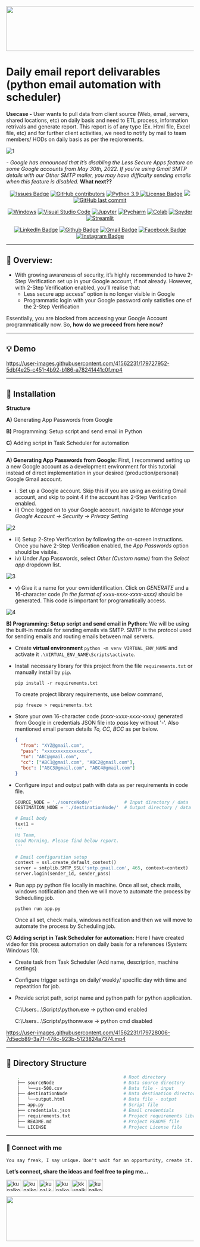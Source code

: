 <div align="right">
<img src="https://user-images.githubusercontent.com/41562231/141720820-090897f9-f564-45e2-9265-15c1269db795.png" height="120" width="900">
</div>

# __Daily email report delivarables__ (python email automation with scheduler)
__Usecase -__ User wants to pull data from client source (Web, email, servers, shared locations, etc) on daily basis and need to ETL process, information retrivals and generate report. This report is of any type (Ex. Html file, Excel file, etc) and for further client activities, we need to notify by mail to team members/ HODs on daily basis as per the reqiorements. 

![1](https://user-images.githubusercontent.com/41562231/179714764-f2d6517b-414d-4880-88f6-316e3e81d994.JPG)

_- Google has announced that it’s disabling the Less Secure Apps feature on some Google accounts from May 30th, 2022. If you’re using Gmail SMTP details with our Other SMTP mailer, you may have difficulty sending emails when this feature is disabled._ __What next??__


<div align="center">
  <a href="https://github.com/kunalk3/P1_tmlc_n2o_streamlit_v2/issues"><img src="https://img.shields.io/github/issues/kunalk3/workiing_with_text_data_scraping" alt="Issues Badge"></a>
  <a href="https://github.com/kunalk3/P1_tmlc_n2o_streamlit_v2/graphs/contributors"><img src="https://img.shields.io/github/contributors/kunalk3/workiing_with_text_data_scraping?color=872EC4" alt="GitHub contributors"></a>
  <a href="https://www.python.org/downloads/release/python-390/"><img src="https://img.shields.io/static/v1?label=python&message=v3.9&color=faff00" alt="Python 3.9"</a>
  <a href="https://github.com/kunalk3/P1_tmlc_n2o_streamlit_v2/blob/main/LICENSE"><img src="https://img.shields.io/github/license/kunalk3/workiing_with_text_data_scraping?color=019CE0" alt="License Badge"/></a>
  <a href="https://github.com/kunalk3/P1_tmlc_n2o_streamlit_v2g"><img src="https://img.shields.io/badge/lang-eng-ff1100"></img></a>
  <a href="https://github.com/kunalk3/P1_tmlc_n2o_streamlit_v2"><img src="https://img.shields.io/github/last-commit/kunalk3/workiing_with_text_data_scraping?color=309a02" alt="GitHub last commit">
</div>
  
<div align="center">   
  
  [![Windows](https://img.shields.io/badge/WindowsOS-000000?style=flat-square&logo=windows&logoColor=white)](https://www.microsoft.com/en-in/)
  [![Visual Studio Code](https://img.shields.io/badge/VSCode-0078d7.svg?style=flat-square&logo=visual-studio-code&logoColor=white)](https://code.visualstudio.com/)
  [![Jupyter](https://img.shields.io/badge/Jupyter-F37626.svg?style=flat-square&logo=Jupyter&logoColor=white)](https://jupyter.org/)
  [![Pycharm](https://img.shields.io/badge/Pycharm-41c907.svg?style=flat-square&logo=Pycharm&logoColor=white)](https://www.jetbrains.com/pycharm/)
  [![Colab](https://img.shields.io/badge/Colab-F9AB00.svg?style=flat-square&logo=googlecolab&logoColor=white)](https://colab.research.google.com/?utm_source=scs-index/)
  [![Spyder](https://img.shields.io/badge/Spyder-838485.svg?style=flat-square&logo=spyder%20ide&logoColor=white)](https://www.spyder-ide.org/)
  [![Streamlit](https://static.streamlit.io/badges/streamlit_badge_black_white.svg?style=flat-square&logo=spyder%20ide&logoColor=white)](https://share.streamlit.io/)
</div>
  
<div align="center">
  
  [![LinkedIn Badge](https://img.shields.io/badge/LinkedIn-Profile-informational?style=flat&logo=linkedin&logoColor=white&color=0078d7)](https://www.linkedin.com/in/kunalkolhe3/)
  [![Github Badge](https://img.shields.io/badge/Github-Profile-informational?style=flat&logo=github&logoColor=white&color=black)](https://github.com/kunalk3/)
  [![Gmail Badge](https://img.shields.io/badge/Gmail-Profile-informational?style=flat&logo=Gmail&logoColor=white&color=e44e4e)](mailto:kunalkolhe333@gmail.com)
  [![Facebook Badge](https://img.shields.io/badge/Facebook-Profile-informational?style=flat&logo=facebook&logoColor=white&color=0078d7)](https://www.facebook.com/kunal.kolhe.98/)
  [![Instagram Badge](https://img.shields.io/badge/Instagram-Profile-informational?style=flat&logo=Instagram&logoColor=white&color=c90076)](https://www.instagram.com/kkunalkkolhe/)
</div>
  
---
  
## :ice_cube: Overview:
- With growing awareness of security, it’s highly recommended to have 2-Step Verification set up in your Google account, if not already. However, with 2-Step Verification enabled, you’ll realise that:
  - Less secure app access” option is no longer visible in Google
  - Programmatic login with your Google password only satisfies one of the 2-Step Verification

Essentially, you are blocked from accessing your Google Account programmatically now. So, __how do we proceed from here now?__

---

## :bulb: Demo

https://user-images.githubusercontent.com/41562231/179727952-5dbf4e25-c451-4b92-b186-a78241441c0f.mp4

---

## :wrench: Installation
__Structure__

__A)__ Generating App Passwords from Google

__B)__ Programming: Setup script and send email in Python

__C)__ Adding script in Task Scheduler for automation 

---

__A) Generating App Passwords from Google:__ First, I recommend setting up a new Google account as a development environment for this tutorial instead of direct implementation in your desired (production/personal) Google Gmail account.
- i. Set up a Google account. Skip this if you are using an existing Gmail account, and skip to point 4 if the account has 2-Step Verification enabled.
- ii) Once logged on to your Google account, navigate to _Manage your Google Account -> Security -> Privacy Setting_

![2](https://user-images.githubusercontent.com/41562231/179715730-6d07c88e-5b33-4282-969f-cb452d472e5e.JPG)

- iii) Setup 2-Step Verification by following the on-screen instructions. Once you have 2-Step Verification enabled, the _App Passwords_ option should be visible.
- iv) Under App Passwords, select _Other (Custom name)_ from the _Select app_ dropdown list. 

![3](https://user-images.githubusercontent.com/41562231/179715837-30c5cad2-7bb9-418f-b7bc-58fc931a0f1b.JPG)

- v) Give it a name for your own identification. Click on _GENERATE_ and a 16-character code _(in the format of xxxx-xxxx-xxxx-xxxx)_ should be generated. This code is important for programatically access.

![4](https://user-images.githubusercontent.com/41562231/179715885-13c5e230-f627-4129-a87d-53b34b0d4e88.JPG)

__B) Programming: Setup script and send email in Python:__ We will be using the built-in module for sending emails via SMTP. SMTP is the protocol used for sending emails and routing emails between mail servers.

- Create __virtual environment__ `python -m venv VIRTUAL_ENV_NAME` and activate it `.\VIRTUAL_ENV_NAME\Scripts\activate`.
- Install necessary library for this project from the file `requirements.txt` or manually install by `pip`.
  ```
  pip install -r requirements.txt
  ```
  To create project library requirements, use below command,
  ```
  pip freeze > requirements.txt
  ```
- Store your own 16-character code _(xxxx-xxxx-xxxx-xxxx)_ generated from Google in credentials JSON file into _pass_ key without '-'. Also mentioned email person details _To, CC, BCC_ as per below.

  ```json
  {
    "from": "XYZ@gmail.com",
    "pass": "xxxxxxxxxxxxxxxx",
    "to": "ABC@gmail.com",
    "cc": ["ABC1@gmail.com", "ABC2@gmail.com"],
    "bcc": ["ABC3@gmail.com", "ABC4@gmail.com"]
  }
  ```
- Configure input and output path with data as per requirements in code file.
  ```python
  SOURCE_NODE = './sourceNode/'            # Input directory / data
  DESTINATION_NODE = './destinationNode/'  # Output directory / data

  # Email body
  text1 = 
  '''
  Hi Team,
  Good Morning, Please find below report.
  '''

  # Email configuration setup
  context = ssl.create_default_context()
  server = smtplib.SMTP_SSL('smtp.gmail.com', 465, context=context)
  server.login(sender_id, sender_pass)
  ```
- Run app.py python file locally in machine. Once all set, check mails, windows notification and then we will move to automate the process by Schedulling job.
  ``` 
  python run app.py
  ```
  Once all set, check mails, windows notification and then we will move to automate the process by Scheduling job.

__C) Adding script in Task Scheduler for automation:__ Here I have created video for this process automation on daily basis for a references (System: Windows 10).
- Create task from Task Scheduler (Add name, description, machine settings)
- Configure trigger settings on daily/ weekly/ specific day with time and repeatition for job.
- Provide script path, script name and python path for python application.
  
  C:\Users\...\Scripts\python.exe  -> python cmd enabled
  
  C:\Users\...\Scripts\pythonw.exe -> python cmd disabled

https://user-images.githubusercontent.com/41562231/179728006-7d5ecb89-3a71-478c-923b-5123824a7374.mp4

---  
  
## :bookmark: Directory Structure 
```bash
    .                                       # Root directory
    ├── sourceNode                          # Data source directory
    │   └──us-500.csv                       # Data file - input
    ├── destinationNode                     # Data destination directory
    │   └──output.html                      # Data file - output
    ├── app.py                              # Script file
    ├── credentials.json                    # Email credentials
    ├── requirements.txt                    # Project requirements library with versions
    ├── README.md                           # Project README file
    └── LICENSE                             # Project License file
```

---
  
### :iphone: Connect with me
`You say freak, I say unique. Don't wait for an opportunity, create it.`
  
__Let’s connect, share the ideas and feel free to ping me...__
  
<div align="center"> 
  <p align="left">
    <a href="https://linkedin.com/in/kunalkolhe3" target="blank"><img align="center" src="https://cdn.jsdelivr.net/npm/simple-icons@3.0.1/icons/linkedin.svg" alt="kunalkolhe3" height="30" width="40"/></a>
    <a href="https://github.com/kunalk3/" target="blank"><img align="center" src="https://cdn.jsdelivr.net/npm/simple-icons@3.0.1/icons/github.svg" alt="kunalkolhe3" height="30" width="40"/></a>
    <a href="https://fb.com/kunal.kolhe.98" target="blank"><img align="center" src="https://cdn.jsdelivr.net/npm/simple-icons@3.0.1/icons/facebook.svg" alt="kunal.kolhe.98" height="30" width="40"/></a>
    <a href="mailto:kunalkolhe333@gmail.com" target="blank"><img align="center" src="https://cdn.jsdelivr.net/npm/simple-icons@3.0.1/icons/gmail.svg" alt="kunalkolhe333" height="30" width="40"/></a>
    <a href="https://instagram.com/kkunalkkolhe" target="blank"><img align="center" src="https://cdn.jsdelivr.net/npm/simple-icons@3.0.1/icons/instagram.svg" alt="kkunalkkolhe" height="30" width="40"/></a>
    <a href="https://www.hackerrank.com/kunalkolhe333" target="blank"><img align="center" src="https://cdn.jsdelivr.net/npm/simple-icons@3.0.1/icons/hackerrank.svg" alt="kunalkolhe333" height="30" width="40"/></a>
  </p>
</div>
  
<div align="left">
<img src="https://user-images.githubusercontent.com/41562231/141720940-53eb9b25-777d-4057-9c2d-8e22d2677c7c.png" height="120" width="900">
</div>
